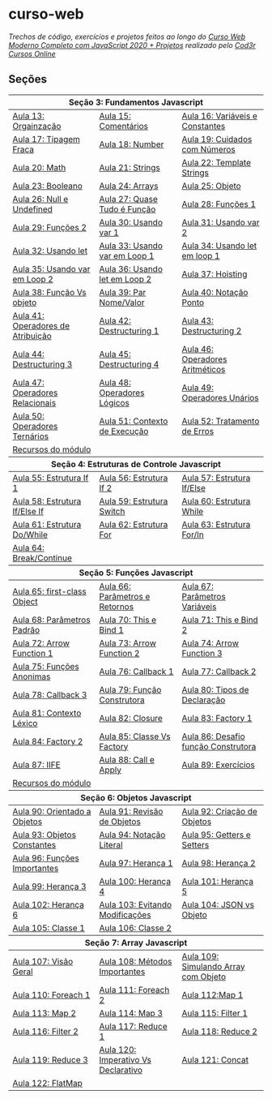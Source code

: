 # curso-web
_Trechos de código, exercícios e projetos feitos ao longo do [Curso Web Moderno Completo com JavaScript 2020 + Projetos](https://www.udemy.com/course/curso-web/) realizado pelo [Cod3r Cursos Online](https://github.com/cod3rcursos)_

## Seções
<table>
    <thead>
        <tr>
            <th colspan=3>Seção 3: Fundamentos Javascript</th>
        </tr>
    </thead>
    <tbody>
        <tr>
            <td><a href="secao_3-javascript-fundamentos\13-Organizacao.js">Aula 13: Orgainzação</a></td>
            <td><a href="secao_3-javascript-fundamentos\15-Comentario.js">Aula 15: Comentários</a></td>
            <td><a href="secao_3-javascript-fundamentos\16-VariaveisEConstantes.js">Aula 16: Variáveis e Constantes</a></td>
        </tr>
        <tr>
            <td><a href="secao_3-javascript-fundamentos\17-TipagemFraca.js">Aula 17: Tipagem Fraca</a></td>
            <td><a href="secao_3-javascript-fundamentos\18-Numeros.js">Aula 18: Number</a></td>
            <td><a href="secao_3-javascript-fundamentos\19-NumerosCuidados.js">Aula 19: Cuidados com Números</a></td>
        </tr>
        <tr>
            <td><a href="secao_3-javascript-fundamentos\20-Math.js">Aula 20: Math</a></td>
            <td><a href="secao_3-javascript-fundamentos\21-Strings.js">Aula 21: Strings</a></td>
            <td><a href="secao_3-javascript-fundamentos\22-TemplateString.js">Aula 22: Template Strings</a></td>
        </tr>
        <tr>
            <td><a href="secao_3-javascript-fundamentos\23-Booleanos.js">Aula 23: Booleano</a></td>
            <td><a href="secao_3-javascript-fundamentos\24-Arrays.js">Aula 24: Arrays</a></td>
            <td><a href="secao_3-javascript-fundamentos\25-Objeto.js">Aula 25: Objeto</a></td>
        </tr>
        <tr>
            <td><a href="secao_3-javascript-fundamentos\26-NullUndefined.js">Aula 26: Null e Undefined</a></td>
            <td><a href="secao_3-javascript-fundamentos\27-QuaseTudoÉFuncao.js">Aula 27: Quase Tudo é Função</a></td>
            <td><a href="secao_3-javascript-fundamentos\28-Funcao1.js">Aula 28: Funções 1</a></td>
        </tr>
        <tr>
            <td><a href="secao_3-javascript-fundamentos\29-Funcao2.js">Aula 29: Funções 2</a></td>
            <td><a href="secao_3-javascript-fundamentos\30-UsandoVar1.js">Aula 30: Usando var 1</a></td>
            <td><a href="secao_3-javascript-fundamentos\31-UsandoVar2.js">Aula 31: Usando var 2</a></td>
        </tr>
        <tr>
            <td><a href="secao_3-javascript-fundamentos\32-UsandoLet.js">Aula 32: Usando let</a></td>
            <td><a href="secao_3-javascript-fundamentos\33-UsandoVarLoop1.js">Aula 33: Usando var em Loop 1</a></td>
            <td><a href="secao_3-javascript-fundamentos\34-UsandoLetLoop1.js">Aula 34: Usando let em loop 1</a></td>
        </tr>
        <tr>
            <td><a href="secao_3-javascript-fundamentos\35-UsandoVarLoop2.js">Aula 35: Usando var em Loop 2</a></td>
            <td><a href="secao_3-javascript-fundamentos\36-UsandoLetLoop2.js">Aula 36: Usando let em Loop 2</a></td>
            <td><a href="secao_3-javascript-fundamentos\37-Hoisting.js">Aula 37: Hoisting</a></td>
        </tr>
        <tr>
            <td><a href="secao_3-javascript-fundamentos\38-Objeto2.js">Aula 38: Função Vs objeto</a></td>
            <td><a href="secao_3-javascript-fundamentos\39-NomeValor.js">Aula 39: Par Nome/Valor</a></td>
            <td><a href="secao_3-javascript-fundamentos\40-notacaoPonto.js">Aula 40: Notação Ponto</a></td>
        </tr>
        <tr>
            <td><a href="secao_3-javascript-fundamentos\41-Atribuicao.js">Aula 41: Operadores de Atribuição</a></td>
            <td><a href="secao_3-javascript-fundamentos\42-Destructuring1.js">Aula 42: Destructuring 1</a></td>
            <td><a href="secao_3-javascript-fundamentos\43-Destructuring2.js">Aula 43: Destructuring 2</a></td>
        </tr>
        <tr>
            <td><a href="secao_3-javascript-fundamentos\44-Destruturing3.js">Aula 44: Destructuring 3</a></td>
            <td><a href="secao_3-javascript-fundamentos\45-Destruturing4.js">Aula 45: Destructuring 4</a></td>
            <td><a href="secao_3-javascript-fundamentos\46-Aritmeticos.js">Aula 46: Operadores Aritméticos</a></td>
        </tr>
        <tr>
            <td><a href="secao_3-javascript-fundamentos\47-Relacionais.js">Aula 47: Operadores Relacionais</a></td>
            <td><a href="secao_3-javascript-fundamentos\48-Logicos.js">Aula 48: Operadores Lógicos</a></td>
            <td><a href="secao_3-javascript-fundamentos\49-Unarios.js">Aula 49: Operadores Unários</a></td>
        </tr>
        <tr>
            <td><a href="secao_3-javascript-fundamentos\50-Ternarios.js">Aula 50: Operadores Ternários</a></td>
            <td><a href="secao_3-javascript-fundamentos\51-experimentos.js">Aula 51: Contexto de Execução</a></td>
            <td><a href="secao_3-javascript-fundamentos\52-Erro.js">Aula 52: Tratamento de Erros</a></td>
        </tr>
        <tr>
            <td colspan=3><a href="secao_3-javascript-fundamentos\recursos">Recursos do módulo</a></td>
        </tr>
    </tbody>
    <thead>
        <tr>
            <th colspan=3>Seção 4: Estruturas de Controle Javascript</th>
        </tr>
    </thead>
    <tbody>
        <tr>
            <td><a href="secao_4-javascript-estruturas_de_controle\55-if1.js">Aula 55: Estrutura If 1</a></td>
            <td><a href="secao_4-javascript-estruturas_de_controle\56-if2.js">Aula 56: Estrutura If 2</a></td>
            <td><a href="secao_4-javascript-estruturas_de_controle\57-IfElse.js">Aula 57: Estrutura If/Else</a></td>
        </tr>
        <tr>
            <td><a href="secao_4-javascript-estruturas_de_controle\58-ifElseIf.js">Aula 58: Estrutura If/Else If</a></td>
            <td><a href="secao_4-javascript-estruturas_de_controle\59-Switch.js">Aula 59: Estrutura Switch</a></td>
            <td><a href="secao_4-javascript-estruturas_de_controle\60-While.js">Aula 60: Estrutura While</a></td>
        </tr>
        <tr>
            <td><a href="secao_4-javascript-estruturas_de_controle\61-DoWhile.js">Aula 61: Estrutura Do/While</a></td>
            <td><a href="secao_4-javascript-estruturas_de_controle\62-For1.js">Aula 62: Estrutura For</a></td>
            <td><a href="secao_4-javascript-estruturas_de_controle\63-For2.js">Aula 63: Estrutura For/In</a></td>
        </tr>
        <tr>
            <td><a href="secao_4-javascript-estruturas_de_controle\64-BreakContinue.js">Aula 64: Break/Continue</a></td>
            <td></td><td></td>
        </tr>
    </tbody>
    <thead>
        <tr>
            <th colspan=3>Seção 5: Funções Javascript</th>
        </tr>
    </thead>
    <tbody>
         <tr>
            <td><a href="secao_5-javascript-funcao\65-CidadaoPrimeiraClasse.js">Aula 65: first-class Object</a></td>
            <td><a href="secao_5-javascript-funcao\66-ParamsERetornoSaoOpcionais.js">Aula 66: Parâmetros e Retornos</a></td>
            <td><a href="secao_5-javascript-funcao\67-ParamsVariaveis.js">Aula 67: Parâmetros Variáveis</a></td>
        </tr>
        <tr>
            <td><a href="secao_5-javascript-funcao\68-paramPadrao.js">Aula 68: Parâmetros Padrão</a></td>
            <td><a href="secao_5-javascript-funcao\70-ThisEBind1.js">Aula 70: This e Bind 1</a></td>
            <td><a href="secao_5-javascript-funcao\71-ThisEBind2.js">Aula 71: This e Bind 2</a></td>
        </tr>
        <tr>
            <td><a href="secao_5-javascript-funcao\72-ArrowFunction1.js">Aula 72: Arrow Function 1</a></td>
            <td><a href="secao_5-javascript-funcao\73-ArrowFunction2.js">Aula 73: Arrow Function 2</a></td>
            <td><a href="secao_5-javascript-funcao\74-ArrowFunction3.js">Aula 74: Arrow Function 3</a></td>
        </tr>
        <tr>
            <td><a href="secao_5-javascript-funcao\75-FuncoesAnonimas.js">Aula 75: Funções Anonimas</a></td>
            <td><a href="secao_5-javascript-funcao\76-Callback1.js">Aula 76: Callback 1</a></td>
            <td><a href="secao_5-javascript-funcao\77-Callback2.js">Aula 77: Callback 2</a></td>
        </tr>
        <tr>
            <td><a href="secao_5-javascript-funcao\78-Callback3.js">Aula 78: Callback 3</a></td>
            <td><a href="secao_5-javascript-funcao\79-FuncaoConstrutora.js">Aula 79: Função Construtora</a></td>
            <td><a href="secao_5-javascript-funcao\80-TiposDeclaracao.js">Aula 80: Tipos de Declaração</a></td>
        </tr>
        <tr>
            <td><a href="secao_5-javascript-funcao\81-ContextoLexico.js">Aula 81: Contexto Léxico</a></td>
            <td><a href="secao_5-javascript-funcao\82-Closure.js">Aula 82: Closure</a></td>
            <td><a href="secao_5-javascript-funcao\83-Factory1.js">Aula 83: Factory 1</a></td>
        </tr>
        <tr>
            <td><a href="secao_5-javascript-funcao\84-Factory2.js">Aula 84: Factory 2</a></td>
            <td><a href="secao_5-javascript-funcao\85-ClasseVsFactory.js">Aula 85: Classe Vs Factory</a></td>
            <td><a href="secao_5-javascript-funcao\86-DesafioFuncaoConstrutora.js">Aula 86: Desafio função Construtora</a></td>
        </tr>
        <tr>
            <td><a href="secao_5-javascript-funcao\87-IIFE.js">Aula 87: IIFE</a></td>
            <td><a href="secao_5-javascript-funcao\88-CallApply.js">Aula 88: Call e Apply</a></td>
            <td><a href="secao_5-javascript-funcao\89-Exercicios.js">Aula 89: Exercícios</a></td>
        </tr>
        <tr>
            <td colspan=3><a href="secao_5-javascript-funcao\recursos">Recursos do módulo</a></td>
        </tr>
    </tbody>
    <thead>
        <tr>
            <th colspan=3>Seção 6: Objetos Javascript</th>
        </tr>
    </thead>
    <tbody>
        <tr>
            <td><a href="secao_6-javascript-objeto\90-OO.js">Aula 90: Orientado a Objetos</a></td>
            <td><a href="secao_6-javascript-objeto\91-ObjetoRevisao.js">Aula 91: Revisão de Objetos</a></td>
            <td><a href="secao_6-javascript-objeto\92-CriandoObjetos.js">Aula 92: Criação de Objetos</a></td>
        </tr>
        <tr>
            <td><a href="secao_6-javascript-objeto\93-ObjetosConstantes.js">Aula 93: Objetos Constantes</a></td>
            <td><a href="secao_6-javascript-objeto\94-NotacaoLiteral.js">Aula 94: Notação Literal</a></td>
            <td><a href="secao_6-javascript-objeto\95-GetterSetter.js">Aula 95: Getters e Setters</a></td>
        </tr>
        <tr>
            <td><a href="secao_6-javascript-objeto\96-FuncoesImportantes.js">Aula 96: Funções Importantes</a></td>
            <td><a href="secao_6-javascript-objeto\97-Heranca1.js">Aula 97: Herança 1</a></td>
            <td><a href="secao_6-javascript-objeto\98-Heranca2.js">Aula 98: Herança 2</a></td>
        </tr>
        <tr>
            <td><a href="secao_6-javascript-objeto\99-Heranca3.js">Aula 99: Herança 3</a></td>
            <td><a href="secao_6-javascript-objeto\100-Heranca4.js">Aula 100: Herança 4</a></td>
            <td><a href="secao_6-javascript-objeto\101-Heranca5.js">Aula 101: Herança 5</a></td>
        </tr>
        <tr>
            <td><a href="secao_6-javascript-objeto\102-Heranca6.js">Aula 102: Herança 6</a></td>
            <td><a href="secao_6-javascript-objeto\103-EvitandoModificacoes.js">Aula 103: Evitando Modificações</a></td>
            <td><a href="secao_6-javascript-objeto\104-JsonVsObj.js">Aula 104: JSON vs Objeto</a></td>
        </tr>
        <tr>
            <td><a href="secao_6-javascript-objeto\105-Classe1.js">Aula 105: Classe 1</a></td>
            <td><a href="secao_6-javascript-objeto\106-Classe2.js">Aula 106: Classe 2</a></td>
        </tr>
    </tbody>
    <thead>
        <tr>
            <th colspan=3>Seção 7: Array Javascript</th>
        </tr>
    </thead>
    <tbody>
        <tr>
            <td><a href="secao_7-javascript_array\107-Array.js">Aula 107: Visão Geral</a></td>
            <td><a href="secao_7-javascript_array\108-ArrayMetodos.js">Aula 108: Métodos Importantes</a></td>
            <td><a href="secao_7-javascript_array\109-SimulandoArray.js">Aula 109: Simulando Array com Objeto</a></td>
        </tr>
        <tr>
            <td><a href="secao_7-javascript_array\110-Foreach1.js">Aula 110: Foreach 1</a></td>
            <td><a href="secao_7-javascript_array\111-Foreach2.js">Aula 111: Foreach 2</a></td>
            <td><a href="secao_7-javascript_array\112-Map1.js">Aula 112:Map 1 </a></td>
        </tr>
        <tr>
            <td><a href="secao_7-javascript_array\113-Map2.js">Aula 113: Map 2</a></td>
            <td><a href="secao_7-javascript_array\114-Map3.js">Aula 114: Map 3</a></td>
            <td><a href="secao_7-javascript_array\115-Filter1.js">Aula 115: Filter 1</a></td>
        </tr>
        <tr>
            <td><a href="secao_7-javascript_array\116-Filter2.js">Aula 116: Filter 2</a></td>
            <td><a href="secao_7-javascript_array\117-Reduce1.js">Aula 117: Reduce 1</a></td>
            <td><a href="secao_7-javascript_array\118-Reduce2.js">Aula 118: Reduce 2</a></td>
        </tr>
        <tr>
            <td><a href="secao_7-javascript_array\119-Reduce3.js">Aula 119: Reduce 3</a></td>
            <td><a href="secao_7-javascript_array\120-ImperativoVsDeclarativo.js">Aula 120: Imperativo Vs Declarativo</a></td>
            <td><a href="secao_7-javascript_array\121-Concat.js">Aula 121: Concat</a></td>
        </tr>
        <tr>
            <td><a href="secao_7-javascript_array\122-FlatMap.js">Aula 122: FlatMap</a></td>
        </tr>
    </tbody>
</table>
